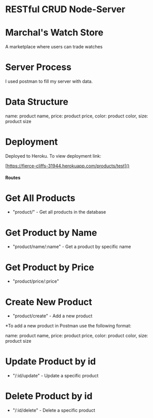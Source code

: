 # RESTful CRUD Node-Server

# Marchal's Watch Store
A marketplace where users can trade watches

# Server Process
I used postman to fill my server with data.

# Data Structure
name: product name,
price: product price,
color: product color,
size: product size

# Deployment 
Deployed to Heroku. To view deployment link:

[https://fierce-cliffs-31944.herokuapp.com/products/test]()


#### Routes ####

# Get All Products

* "product/" - Get all products in the database

# Get Product by Name

* "product/name/:name" - Get a product by specific name

# Get Product by Price

* "product/price/:price"


# Create New Product

* "product/create" - Add a new product

*To add a new product in Postman use the following format:
 
name: product name,
price: product price,
color: product color,
size: product size

# Update Product by id

* "/:id/update" - Update a specific product

# Delete Product by id

* "/:id/delete" - Delete a specific product